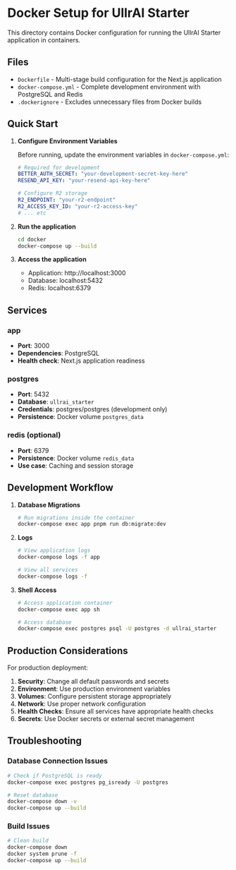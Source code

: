 # Docker Setup for UllrAI Starter

This directory contains Docker configuration for running the UllrAI Starter application in containers.

## Files

- `Dockerfile` - Multi-stage build configuration for the Next.js application
- `docker-compose.yml` - Complete development environment with PostgreSQL and Redis
- `.dockerignore` - Excludes unnecessary files from Docker builds

## Quick Start

1. **Configure Environment Variables**
   
   Before running, update the environment variables in `docker-compose.yml`:
   
   ```yaml
   # Required for development
   BETTER_AUTH_SECRET: "your-development-secret-key-here"
   RESEND_API_KEY: "your-resend-api-key-here"
   
   # Configure R2 storage
   R2_ENDPOINT: "your-r2-endpoint"
   R2_ACCESS_KEY_ID: "your-r2-access-key"
   # ... etc
   ```

2. **Run the application**
   
   ```bash
   cd docker
   docker-compose up --build
   ```

3. **Access the application**
   
   - Application: http://localhost:3000
   - Database: localhost:5432
   - Redis: localhost:6379

## Services

### app
- **Port**: 3000
- **Dependencies**: PostgreSQL
- **Health check**: Next.js application readiness

### postgres
- **Port**: 5432
- **Database**: `ullrai_starter`
- **Credentials**: postgres/postgres (development only)
- **Persistence**: Docker volume `postgres_data`

### redis (optional)
- **Port**: 6379
- **Persistence**: Docker volume `redis_data`
- **Use case**: Caching and session storage

## Development Workflow

1. **Database Migrations**
   ```bash
   # Run migrations inside the container
   docker-compose exec app pnpm run db:migrate:dev
   ```

2. **Logs**
   ```bash
   # View application logs
   docker-compose logs -f app
   
   # View all services
   docker-compose logs -f
   ```

3. **Shell Access**
   ```bash
   # Access application container
   docker-compose exec app sh
   
   # Access database
   docker-compose exec postgres psql -U postgres -d ullrai_starter
   ```

## Production Considerations

For production deployment:

1. **Security**: Change all default passwords and secrets
2. **Environment**: Use production environment variables
3. **Volumes**: Configure persistent storage appropriately
4. **Network**: Use proper network configuration
5. **Health Checks**: Ensure all services have appropriate health checks
6. **Secrets**: Use Docker secrets or external secret management

## Troubleshooting

### Database Connection Issues
```bash
# Check if PostgreSQL is ready
docker-compose exec postgres pg_isready -U postgres

# Reset database
docker-compose down -v
docker-compose up --build
```

### Build Issues
```bash
# Clean build
docker-compose down
docker system prune -f
docker-compose up --build
```